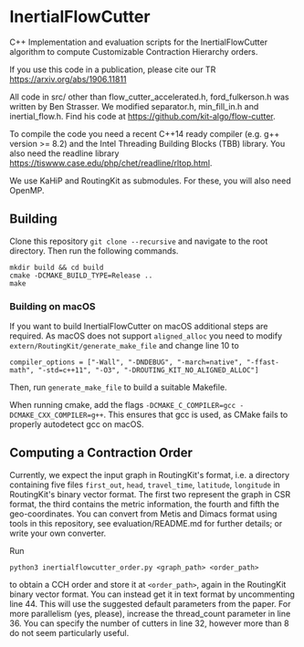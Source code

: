 # InertialFlowCutter
C++ Implementation and evaluation scripts for the InertialFlowCutter algorithm to compute Customizable Contraction Hierarchy orders.

If you use this code in a publication, please cite our TR https://arxiv.org/abs/1906.11811

All code in src/ other than flow_cutter_accelerated.h, ford_fulkerson.h was written by Ben Strasser. We modified separator.h, min_fill_in.h and inertial_flow.h. Find his code at https://github.com/kit-algo/flow-cutter.

To compile the code you need a recent C++14 ready compiler (e.g. g++ version >= 8.2) and the Intel Threading Building Blocks (TBB) library.
You also need the readline library https://tiswww.case.edu/php/chet/readline/rltop.html.

We use KaHiP and RoutingKit as submodules. For these, you will also need OpenMP.


## Building

Clone this repository `git clone --recursive` and navigate to the root directory. Then run the following commands.

```shell
mkdir build && cd build
cmake -DCMAKE_BUILD_TYPE=Release ..
make
```

### Building on macOS
If you want to build InertialFlowCutter on macOS additional steps are required. As macOS does not support `aligned_alloc` you need to modify `extern/RoutingKit/generate_make_file` and change line 10 to
```
compiler_options = ["-Wall", "-DNDEBUG", "-march=native", "-ffast-math", "-std=c++11", "-O3", "-DROUTING_KIT_NO_ALIGNED_ALLOC"]
``` 
Then, run `generate_make_file` to build a suitable Makefile. 

When running cmake, add the flags `-DCMAKE_C_COMPILER=gcc -DCMAKE_CXX_COMPILER=g++`. This ensures that gcc is used, as CMake fails to properly autodetect gcc on macOS.

## Computing a Contraction Order

Currently, we expect the input graph in RoutingKit's format, i.e. a directory containing five files `first_out`, `head`, `travel_time`, `latitude`, `longitude` in RoutingKit's binary vector format.
The first two represent the graph in CSR format, the third contains the metric information, the fourth and fifth the geo-coordinates.
You can convert from Metis and Dimacs format using tools in this repository, see evaluation/README.md for further details; or write your own converter.

Run
```shell
python3 inertialflowcutter_order.py <graph_path> <order_path>
```
to obtain a CCH order and store it at `<order_path>`, again in the RoutingKit binary vector format.
You can instead get it in text format by uncommenting line 44.
This will use the suggested default parameters from the paper.
For more parallelism (yes, please), increase the thread_count parameter in line 36.
You can specify the number of cutters in line 32, however more than 8 do not seem particularly useful.
